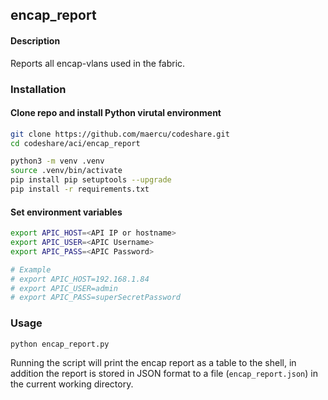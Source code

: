 ## encap_report

#### Description
Reports all encap-vlans used in the fabric.

### Installation

#### Clone repo and install Python virutal environment
```bash
git clone https://github.com/maercu/codeshare.git
cd codeshare/aci/encap_report

python3 -m venv .venv
source .venv/bin/activate
pip install pip setuptools --upgrade
pip install -r requirements.txt
```

#### Set environment variables
```bash
export APIC_HOST=<API IP or hostname>
export APIC_USER=<APIC Username>
export APIC_PASS=<APIC Password>

# Example
# export APIC_HOST=192.168.1.84
# export APIC_USER=admin
# export APIC_PASS=superSecretPassword
```

### Usage

```bash
python encap_report.py
```

Running the script will print the encap report as a table to the shell, in addition the report is stored in JSON format to a file (```encap_report.json```) in the current working directory.




